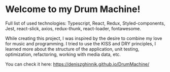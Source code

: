 # Welcome to my Drum Machine!

Full list of used technologies: Typescript, React, Redux, Styled-components, Jest,
react-slick, axios, redux-thunk, react-loader, fontawesome.

While creating this project, I was inspired by the desire to combine my love for
music and programming. I tried to use the KISS and DRY principles, I learned more
about the structure of the application, unit testing, optimization, refactoring, working
with media data, etc.

You can check it here: https://deniszghinnik.github.io/DrumMachine/

